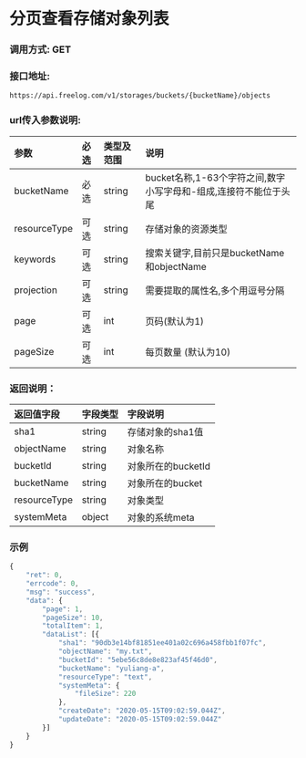# 分页查看存储对象列表


### 调用方式: GET

### 接口地址:

```
https://api.freelog.com/v1/storages/buckets/{bucketName}/objects
```

### url传入参数说明:

| 参数 | 必选 | 类型及范围 | 说明 |
| :--- | :--- | :--- | :--- |
| bucketName |必选 |string | bucket名称,1-63个字符之间,数字小写字母和-组成,连接符不能位于头尾 |
| resourceType |可选 |string | 存储对象的资源类型 |
| keywords |可选 |string | 搜索关键字,目前只是bucketName和objectName |
| projection | 可选 | string | 需要提取的属性名,多个用逗号分隔 |
| page | 可选 | int | 页码(默认为1) |
| pageSize |可选 |int | 每页数量 (默认为10) |


### 返回说明：

| 返回值字段 | 字段类型 | 字段说明 |
| :--- | :--- | :--- |
| sha1 | string | 存储对象的sha1值 |
| objectName | string | 对象名称 |
| bucketId | string | 对象所在的bucketId |
| bucketName | string | 对象所在的bucket |
| resourceType | string | 对象类型 |
| systemMeta | object | 对象的系统meta |

### 示例

```js
{
	"ret": 0,
	"errcode": 0,
	"msg": "success",
	"data": {
		"page": 1,
		"pageSize": 10,
		"totalItem": 1,
		"dataList": [{
			"sha1": "90db3e14bf81851ee401a02c696a458fbb1f07fc",
			"objectName": "my.txt",
			"bucketId": "5ebe56c8de8e823af45f46d0",
			"bucketName": "yuliang-a",
			"resourceType": "text",
			"systemMeta": {
				"fileSize": 220
			},
			"createDate": "2020-05-15T09:02:59.044Z",
			"updateDate": "2020-05-15T09:02:59.044Z"
		}]
	}
}
```